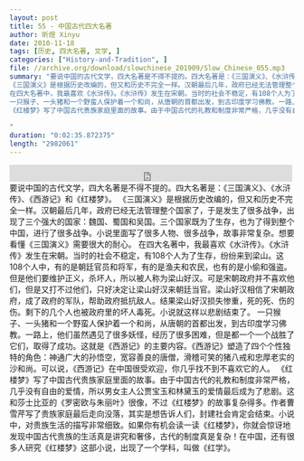 ```yaml
---
layout: post
title: 55 - 中国古代四大名著
author: 昕煜 Xinyu
date: 2010-11-18
tags: [历史, 四大名著, 文学, ]
categories: ["History-and-Tradition", ]
file: //archive.org/download/slowchinese_201909/Slow_Chinese_055.mp3
summary: "要说中国的古代文学，四大名著是不得不提的。四大名著是：《三国演义》、《水浒传》、《西游记》和《红楼梦》。
《三国演义》是根据历史改编的，但又和历史不完全一样。汉朝最后几年，政府已经无法管理整个国家了，于是发生了很多战争，出现了三个强大的国家：魏国、蜀国和吴国。三个国家既为了生存，也为了得到整个中国，进行了很多战争。小说里面写了很多人物、很多战争，故事非常复杂。想要看懂《三国演义》需要很大的耐心。
在四大名著中，我最喜欢《水浒传》。《水浒传》发生在宋朝。当时的社会不稳定，有108个人为了生存，纷纷来到梁山。这108个人中，有的是朝廷官员和将军，有的是渔夫和农民，也有的是小偷和强盗。但是他们要维护正义，杀坏人，所以被人称为梁山好汉。可是宋朝政府并不喜欢他们，但是又打不过他们，只好决定让梁山好汉来朝廷当官。梁山好汉相信了宋朝政府，成了政府的军队，帮助政府抵抗敌人。结果梁山好汉损失惨重，死的死、伤的伤。剩下的几个人也被政府里的坏人毒死。小说就这样以悲剧结束了。
一只猴子、一头猪和一个野蛮人保护着一个和尚，从唐朝的首都出发，到古印度学习佛教。一路上，他们虽然遇见了很多妖怪，经历了很多困难，但是都一个一个战胜了它们，取得了成功。这就是《西游记》的主要内容。《西游记》塑造了四个个性独特的角色：神通广大的孙悟空，宽容善良的唐僧，滑稽可笑的猪八戒和忠厚老实的沙和尚。可以说，《西游记》在中国很受欢迎，你几乎找不到不喜欢它的人。
《红楼梦》写了中国古代贵族家庭里面的故事。由于中国古代的礼教和制度非常严格，几乎没有自由的爱情，所以男女主人公贾宝玉和林黛玉的爱情最后成为了悲剧。这和莎士比亚的《罗密欧与朱丽叶》很像，不过《红楼梦》的故事复杂得多。作者曹雪芹写了贵族家庭最后走向没落，其实是想告诉人们，封建社会肯定会结束。小说中，对贵族生活的描写非常细致。如果你有机会读一读《红楼梦》，你就会惊讶地发现中国古代贵族的生活真是讲究和奢侈，古代的制度真是复杂！在中国，还有很多人研究《红楼梦》这部小说，出现了一个学科，叫做《红学》。
 
"
duration: "0:02:35.872375"
length: "2982061"
---
```


<iframe src="https://archive.org/embed/slowchinese_201909/Slow_Chinese_055.mp3" width="500" height="30" frameborder="0" webkitallowfullscreen="true" mozallowfullscreen="true" allowfullscreen></iframe>
要说中国的古代文学，四大名著是不得不提的。四大名著是：《三国演义》、《水浒传》、《西游记》和《红楼梦》。
《三国演义》是根据历史改编的，但又和历史不完全一样。汉朝最后几年，政府已经无法管理整个国家了，于是发生了很多战争，出现了三个强大的国家：魏国、蜀国和吴国。三个国家既为了生存，也为了得到整个中国，进行了很多战争。小说里面写了很多人物、很多战争，故事非常复杂。想要看懂《三国演义》需要很大的耐心。
在四大名著中，我最喜欢《水浒传》。《水浒传》发生在宋朝。当时的社会不稳定，有108个人为了生存，纷纷来到梁山。这108个人中，有的是朝廷官员和将军，有的是渔夫和农民，也有的是小偷和强盗。但是他们要维护正义，杀坏人，所以被人称为梁山好汉。可是宋朝政府并不喜欢他们，但是又打不过他们，只好决定让梁山好汉来朝廷当官。梁山好汉相信了宋朝政府，成了政府的军队，帮助政府抵抗敌人。结果梁山好汉损失惨重，死的死、伤的伤。剩下的几个人也被政府里的坏人毒死。小说就这样以悲剧结束了。
一只猴子、一头猪和一个野蛮人保护着一个和尚，从唐朝的首都出发，到古印度学习佛教。一路上，他们虽然遇见了很多妖怪，经历了很多困难，但是都一个一个战胜了它们，取得了成功。这就是《西游记》的主要内容。《西游记》塑造了四个个性独特的角色：神通广大的孙悟空，宽容善良的唐僧，滑稽可笑的猪八戒和忠厚老实的沙和尚。可以说，《西游记》在中国很受欢迎，你几乎找不到不喜欢它的人。
《红楼梦》写了中国古代贵族家庭里面的故事。由于中国古代的礼教和制度非常严格，几乎没有自由的爱情，所以男女主人公贾宝玉和林黛玉的爱情最后成为了悲剧。这和莎士比亚的《罗密欧与朱丽叶》很像，不过《红楼梦》的故事复杂得多。作者曹雪芹写了贵族家庭最后走向没落，其实是想告诉人们，封建社会肯定会结束。小说中，对贵族生活的描写非常细致。如果你有机会读一读《红楼梦》，你就会惊讶地发现中国古代贵族的生活真是讲究和奢侈，古代的制度真是复杂！在中国，还有很多人研究《红楼梦》这部小说，出现了一个学科，叫做《红学》。
 
